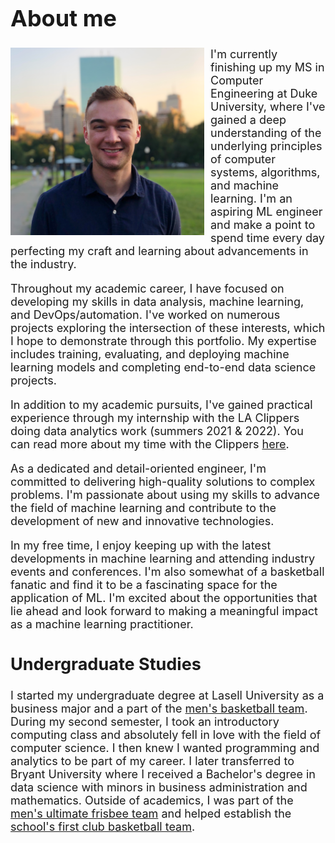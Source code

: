 <font size="+1.5">

# About me

<img align="left" width="310" height="300" src="resources/abzdel.png" style="float: left; margin-right: 10px;" >

<p>
I'm currently finishing up my MS in Computer Engineering at Duke University, where I've gained a deep understanding of the underlying principles of computer systems, algorithms, and machine learning. I'm an aspiring ML engineer and make a point to spend time every day perfecting my craft and learning about advancements in the industry.

Throughout my academic career, I have focused on developing my skills in data analysis, machine learning, and DevOps/automation. I've worked on numerous projects exploring the intersection of these interests, which I hope to demonstrate through this portfolio. My expertise includes training, evaluating, and deploying machine learning models and completing end-to-end data science projects.

In addition to my academic pursuits, I've gained practical experience through my internship with the LA Clippers doing data analytics work (summers 2021 & 2022). You can read more about my time with the Clippers [here](./clippers.md).


As a dedicated and detail-oriented engineer, I'm committed to delivering high-quality solutions to complex problems. I'm passionate about using my skills to advance the field of machine learning and contribute to the development of new and innovative technologies.

In my free time, I enjoy keeping up with the latest developments in machine learning and attending industry events and conferences. I'm also somewhat of a basketball fanatic and find it to be a fascinating space for the application of ML. I'm excited about the opportunities that lie ahead and look forward to making a meaningful impact as a machine learning practitioner.

## Undergraduate Studies
I started my undergraduate degree at Lasell University as a business major and a part of the [men's basketball team](https://laserpride.lasell.edu/sports/mbkb/2017-18/roster). During my second semester, I took an introductory computing class and absolutely fell in love with the field of computer science. I then knew I wanted programming and analytics to be part of my career. I later transferred to Bryant University where I received a Bachelor's degree in data science with minors in business administration and mathematics. Outside of academics, I was part of the [men's ultimate frisbee team](https://www.bryantbulldogs.com/sports/club/Ultimate/Roster/2019-2020) and helped establish the [school's first club basketball team](https://www.bryantbulldogs.com/sports/club/MBasketball/index).
</p>